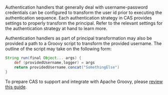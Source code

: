 <!-- fragment:keep -->

<p/>

Authentication handlers that generally deal with username-password credentials can be configured to 
transform the user id prior to executing the authentication sequence. Each authentication 
strategy in CAS provides settings to properly transform the principal. Refer to the 
relevant settings for the authentication strategy at hand to learn more.

Authentication handlers as part of principal transformation may also be provided a path to a 
Groovy script to transform the provided username. The outline of the script may take on the following form:

```groovy
String run(final Object... args) {
    def (providedUsername,logger) = args
    return providedUsername.concat("SomethingElse")
}
```

To prepare CAS to support and integrate with Apache Groovy, please [review this guide](../integration/Apache-Groovy-Scripting.html).

